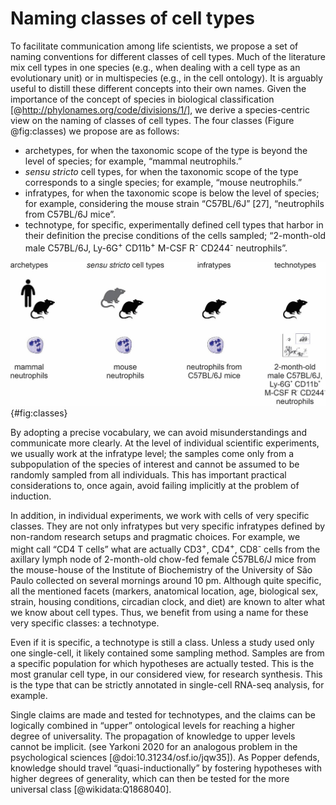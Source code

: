 # Naming classes of cell types

To facilitate communication among life scientists, we propose a set of naming conventions for different classes of cell types. Much of the literature mix cell types in one species (e.g., when dealing with a cell type as an evolutionary unit) or in multispecies (e.g., in the cell ontology). It is arguably useful to distill these different concepts into their own names. Given the importance of the concept of species in biological classification [@http://phylonames.org/code/divisions/1/], we derive a species-centric view on the naming of classes of cell types. The four classes (Figure @fig:classes) we propose are as follows:

- archetypes, for when the taxonomic scope of the type is beyond the level of species; for example, “mammal neutrophils.”
- _sensu stricto_ cell types, for when the taxonomic scope of the type corresponds to a single species; for example, “mouse neutrophils.”
- infratypes, for when the taxonomic scope is below the level of species; for example, considering the mouse strain “C57BL/6J” [27], “neutrophils from C57BL/6J mice”. 
- technotype, for specific, experimentally defined cell types that harbor in their definition the precise conditions of the cells sampled; “2-month-old male C57BL/6J, Ly-6G<sup>+</sup> CD11b<sup>+</sup>  M-CSF R<sup>-</sup>  CD244<sup>-</sup> neutrophils”.

![ Names for classes of cell types.](images/archetypes_hn.jpg){#fig:classes}

By adopting a precise vocabulary, we can avoid misunderstandings and communicate more clearly. At the level of individual scientific experiments, we usually work at the infratype level; the samples come only from a subpopulation of the species of interest and cannot be assumed to be randomly sampled from all individuals. This has important practical considerations to, once again, avoid failing implicitly at the problem of induction.

In addition, in individual experiments, we work with cells of very specific classes. They are not only infratypes but very specific infratypes defined by non-random research setups and pragmatic choices. For example, we might call “CD4 T cells” what are actually CD3<sup>+</sup>, CD4<sup>+</sup>, CD8<sup>-</sup> cells from the axillary lymph node of 2-month-old chow-fed female C57BL6/J mice from the mouse-house of the Institute of Biochemistry of the University of São Paulo collected on several mornings around 10 pm. Although quite specific, all the mentioned facets (markers, anatomical location, age, biological sex, strain, housing conditions, circadian clock, and diet) are known to alter what we know about cell types. Thus, we benefit from using a name for these very specific classes: a technotype.

Even if it is specific, a technotype is still a class. Unless a study used only one single-cell, it likely contained some sampling method. Samples are from a specific population for which hypotheses are actually tested. This is the most granular cell type, in our considered view, for research synthesis. This is the type that can be strictly annotated in single-cell RNA-seq analysis, for example.

Single claims are made and tested for technotypes, and the claims can be logically combined in “upper” ontological levels for reaching a higher degree of universality. The propagation of knowledge to upper levels cannot be implicit. (see Yarkoni 2020 for an analogous problem in the psychological sciences [@doi:10.31234/osf.io/jqw35]). As Popper defends, knowledge should travel “quasi-inductionally” by fostering hypotheses with higher degrees of generality, which can then be tested for the more universal class  [@wikidata:Q1868040]. 